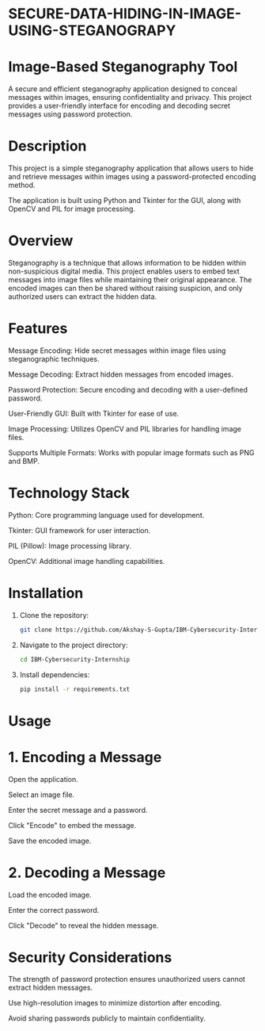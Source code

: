 # SECURE-DATA-HIDING-IN-IMAGE-USING-STEGANOGRAPY

# Image-Based Steganography Tool

A secure and efficient steganography application designed to conceal messages within images, ensuring confidentiality and privacy. This project provides a user-friendly interface for encoding and decoding secret messages using password protection.

# Description

This project is a simple steganography application that allows users to hide and retrieve messages within images using a password-protected encoding method. 

The application is built using Python and Tkinter for the GUI, along with OpenCV and PIL for image processing.

# Overview

Steganography is a technique that allows information to be hidden within non-suspicious digital media. This project enables users to embed text messages into image files while maintaining their original appearance. The encoded images can then be shared without raising suspicion, and only authorized users can extract the hidden data.

# Features

Message Encoding: Hide secret messages within image files using steganographic techniques.

Message Decoding: Extract hidden messages from encoded images.

Password Protection: Secure encoding and decoding with a user-defined password.

User-Friendly GUI: Built with Tkinter for ease of use.

Image Processing: Utilizes OpenCV and PIL libraries for handling image files.

Supports Multiple Formats: Works with popular image formats such as PNG and BMP.


# Technology Stack

Python: Core programming language used for development.

Tkinter: GUI framework for user interaction.

PIL (Pillow): Image processing library.

OpenCV: Additional image handling capabilities.


# Installation

1. Clone the repository:
   ```sh
   git clone https://github.com/Akshay-S-Gupta/IBM-Cybersecurity-Internship.git
   ```
2. Navigate to the project directory:
   ```sh
   cd IBM-Cybersecurity-Internship
   ```
3. Install dependencies:
   ```sh
   pip install -r requirements.txt
   ```



# Usage

# 1. Encoding a Message

Open the application.

Select an image file.

Enter the secret message and a password.

Click "Encode" to embed the message.

Save the encoded image.



# 2. Decoding a Message

Load the encoded image.

Enter the correct password.

Click "Decode" to reveal the hidden message.

# Security Considerations

The strength of password protection ensures unauthorized users cannot extract hidden messages.

Use high-resolution images to minimize distortion after encoding.

Avoid sharing passwords publicly to maintain confidentiality.
